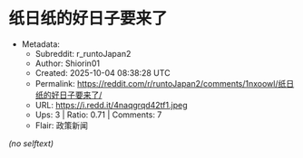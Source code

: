 # 纸日纸的好日子要来了

- Metadata:
  - Subreddit: r_runtoJapan2
  - Author: Shiorin01
  - Created: 2025-10-04 08:38:28 UTC
  - Permalink: https://reddit.com/r/runtoJapan2/comments/1nxoowl/纸日纸的好日子要来了/
  - URL: https://i.redd.it/4naqgrqd42tf1.jpeg
  - Ups: 3 | Ratio: 0.71 | Comments: 7
  - Flair: 政策新闻

_(no selftext)_
